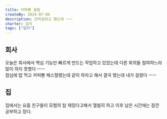 ```yaml
---
title: 커피빵 걸림
createBy: 2024-07-04
description: 안마실려고 했는데 ㅡㅡ
charter: 일지
tags: ["일지"]
---
```


## 회사

오늘은 회사에서 핵심 기능만 빠르게 만드는 작업하고 있었는데 다른 회의들 참여하느라 많이 하지 못했다 ㅡㅡ  
점심에 밥 먹고 커피빵 패스할랬는데 같이 하자고 해서 결국 했는데 내가 걸렸다 ㅡㅡ

## 집

집에서는 요즘 친구들이 모험의 탑 재밌다고해서 열씜히 하고 이후 남은 시간에는 잠깐 공부하고 잤다.
